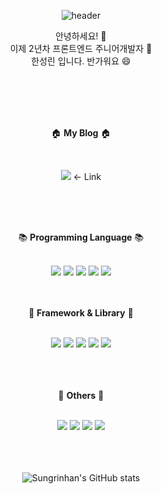 <div align="center">
  
![header](https://capsule-render.vercel.app/api?type=waving&color=auto&height=300&section=header&text=SungrinHan's%20Github&desc=I%20am%20Frontend-Developer%20Junior&fontSize=50&descAlign=61)

  
안녕하세요! :wave: <br/>
이제 2년차 프론트엔드 주니어개발자 :seedling: <br/>
한성린 입니다. 반가워요 :smile: <br/>
  
  <br/>
  <br/>
  <br/>
  <br/>
  
   
 :house: **My Blog** :house:
  
  <br/>  
  
   <a href="https://sungrinhan.github.io/" target="_blank"><img src="https://img.shields.io/badge/DevBlog-FF5722?style=flat-square&logo=Blogger&logoColor=white"/></a> <- Link
   
  <br/>
  <br/>
  <br/>

  :books: **Programming Language** :books:
  
  <br/>  
  <img src="https://img.shields.io/badge/JAVASCRIPT-F7DF1E?style=for-the-badge&logo=JavaScript&logoColor=black">
  <img src="https://img.shields.io/badge/HTML-E34F26?style=for-the-badge&logo=HTML5&logoColor=black">
  <img src="https://img.shields.io/badge/CSS-1572B6?style=for-the-badge&logo=CSS3&logoColor=black">
  <img src="https://img.shields.io/badge/PYTHON-3776AB?style=for-the-badge&logo=Python&logoColor=black">
  <img src="https://img.shields.io/badge/TYPESCRIPT-3178C6?style=for-the-badge&logo=TypeScript&logoColor=black">
  
  <br/>
  <br/>
  <br/>

  
  📌 **Framework & Library** 📌
  
  <br/>
  <img src="https://img.shields.io/badge/NEXT.JS-000000?style=for-the-badge&logo=Next.js&logoColor=white">
  <img src="https://img.shields.io/badge/REACT-61DAFB?style=for-the-badge&logo=React&logoColor=black">
  <img src="https://img.shields.io/badge/REDUX-764ABC?style=for-the-badge&logo=Redux&logoColor=black">
  <img src="https://img.shields.io/badge/SCSS-CC6699?style=for-the-badge&logo=Sass&logoColor=black">
  <img src="https://img.shields.io/badge/StyledComponents-DB7093?style=for-the-badge&logo=styled-components&logoColor=black">
  
  <br/>
  <br/>
  <br/>
  <br/>  
  
  
  :speech_balloon: **Others** :speech_balloon:
  
  <br/>
  <img src="https://img.shields.io/badge/Notion-000000?style=for-the-badge&logo=Notion&logoColor=white">
  <img src="https://img.shields.io/badge/Git-F05032?style=for-the-badge&logo=Git&logoColor=black">
  <img src="https://img.shields.io/badge/GitHub-181717?style=for-the-badge&logo=GitHub&logoColor=white">
  <img src="https://img.shields.io/badge/Slack-4A154B?style=for-the-badge&logo=Slack&logoColor=black">
  

  <br/>
  <br/>
  <br/>
  <br/>
  
![Sungrinhan's GitHub stats](https://github-readme-stats.vercel.app/api?username=Sungrinhan&count_private=true&show_icons=true&theme=merko)
  
  

</div>
